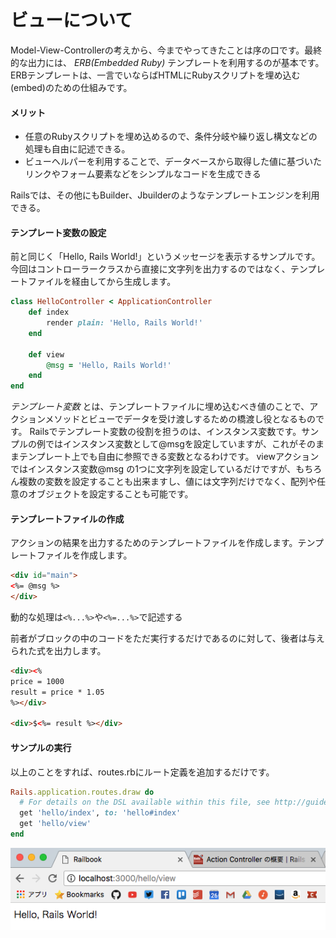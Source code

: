 ビューについて
===
Model-View-Controllerの考えから、今までやってきたことは序の口です。最終的な出力には、 *ERB(Embedded Ruby)* テンプレートを利用するのが基本です。
ERBテンプレートは、一言でいならばHTMLにRubyスクリプトを埋め込む(embed)のための仕組みです。

#### メリット
- 任意のRubyスクリプトを埋め込めるので、条件分岐や繰り返し構文などの処理も自由に記述できる。
- ビューヘルパーを利用することで、データベースから取得した値に基づいたリンクやフォーム要素などをシンプルなコードを生成できる

Railsでは、その他にもBuilder、Jbuilderのようなテンプレートエンジンを利用できる。

#### テンプレート変数の設定
前と同じく「Hello, Rails World!」というメッセージを表示するサンプルです。
今回はコントローラークラスから直接に文字列を出力するのではなく、テンプレートファイルを経由してから生成します。

```rb
class HelloController < ApplicationController
    def index
        render plain: 'Hello, Rails World!'
    end

    def view
        @msg = 'Hello, Rails World!'
    end
end
```

*テンプレート変数* とは、テンプレートファイルに埋め込むべき値のことで、アクションメソッドとビューでデータを受け渡しするための橋渡し役となるものです。
Railsでテンプレート変数の役割を担うのは、インスタンス変数です。サンプルの例ではインスタンス変数として@msgを設定していますが、これがそのままテンプレート上でも自由に参照できる変数となるわけです。
viewアクションではインスタンス変数@msg の1つに文字列を設定しているだけですが、もちろん複数の変数を設定することも出来ますし、値には文字列だけでなく、配列や任意のオブジェクトを設定することも可能です。

#### テンプレートファイルの作成
アクションの結果を出力するためのテンプレートファイルを作成します。テンプレートファイルを作成します。

```html
<div id="main">
<%= @msg %>
</div>
```

動的な処理は`<%...%>`や`<%=...%>`で記述する

前者がブロックの中のコードをただ実行するだけであるのに対して、後者は与えられた式を出力します。

```html
<div><%
price = 1000
result = price * 1.05
%></div>

<div>$<%= result %></div>
```

#### サンプルの実行
以上のことをすれば、routes.rbにルート定義を追加するだけです。

```rb
Rails.application.routes.draw do
  # For details on the DSL available within this file, see http://guides.rubyonrails.org/routing.html
  get 'hello/index', to: 'hello#index'
  get 'hello/view'
end
```

![view](../img/view.png)